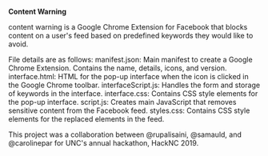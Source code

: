 **Content Warning**

content warning is a Google Chrome Extension for Facebook that blocks content on a user's feed based on predefined keywords they would like to avoid.

File details are as follows:
manifest.json: Main manifest to create a Google Chrome Extension. Contains the name, details, icons, and version.
interface.html: HTML for the pop-up interface when the icon is clicked in the Google Chrome toolbar.
interfaceScript.js: Handles the form and storage of keywords in the interface.
interface.css: Contains CSS style elements for the pop-up interface.
script.js: Creates main JavaScript that removes sensitive content from the Facebook feed.
styles.css: Contains CSS style elements for the replaced elements in the feed.



This project was a collaboration between @rupalisaini, @samauld, and @carolinepar for UNC's annual hackathon, HackNC 2019.
